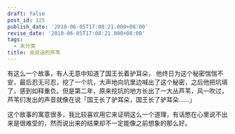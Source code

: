 ```yaml
---
draft: false
post_id: 125
publish_date: '2010-06-05T17:08:21.000+08:00'
revise_date: '2010-06-05T17:08:21.000+08:00'
tags:
  - 未分类
title: 会说话的芦苇
---
```


有这么一个故事，有人无意中知道了国王长着驴耳朵， 他终日为这个秘密惴惴不安，最后忍无可忍，挖了一个坑，大声地向坑里边喊出了这个秘密，之后他把坑填了，感到如释重负。但是第二年，原来挖坑的地方长出了一大丛芦苇，风一吹过，芦苇们发出的声音就像在说「国王长了驴耳朵，国王长了驴耳朵……」

这个故事的寓意很多，我比较喜欢用它来证明这么一个道理，有话憋在心里说不出来是很难受的，然而说出来的结果却不一定能像之前想象的那么好。
